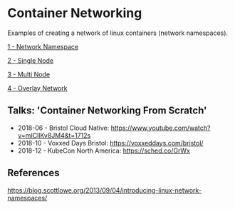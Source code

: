 # Container Networking

Examples of creating a network of linux containers (network namespaces).

[1 - Network Namespace](1-network-namespace/README.md)

[2 - Single Node](2-single-node/README.md)

[3 - Multi Node](3-multi-node/README.md)

[4 - Overlay Network](4-overlay-network/README.md)

## Talks: 'Container Networking From Scratch' 

* 2018-06 - Bristol Cloud Native: https://www.youtube.com/watch?v=mICllKv8JM4&t=1712s 
* 2018-10 - Voxxed Days Bristol: https://voxxeddays.com/bristol/
* 2018-12 - KubeCon North America: https://sched.co/GrWx

## References

https://blog.scottlowe.org/2013/09/04/introducing-linux-network-namespaces/
